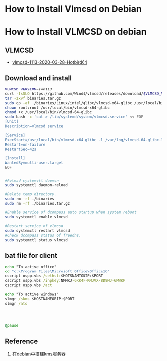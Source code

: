 # How to Install Vlmcsd on Debian


# How to Install VLMCSD on debian 

## VLMCSD 

  - [vlmcsd-1113-2020-03-28-Hotbird64](https://github.com/Wind4/vlmcsd/releases)

## Download and install


  ```bash
VLMCSD_VERSION=svn113
curl -fsSLO https://github.com/Wind4/vlmcsd/releases/download/$VLMCSD_VERSION/binaries.tar.gz
tar -zxvf binaries.tar.gz
sudo cp -af ./binaries/Linux/intel/glibc/vlmcsd-x64-glibc /usr/local/bin/
chown root:root /usr/local/bin/vlmcsd-x64-glibc
chmod +x /usr/local/bin/vlmcsd-64-glibc
sudo bash -c 'cat > /lib/systemd/system/vlmcsd.service' << EOF
[Unit]
Description=vlmcsd service

[Service]
ExecStart=/usr/local/bin/vlmcsd-x64-glibc -l /var/log/vlmcsd-64-glibc.log > /dev/null 2>&1
Restart=on-failure
RestartSec=42s

[Install]
WantedBy=multi-user.target
EOF


#Reload systemctl daemon
sudo systemctl daemon-reload

#Delete temp directory.
sudo rm -rf ./binaries
sudo rm -rf ./binaries.tar.gz

#Enable service of dcompass auto startup when system reboot
sudo systemctl enable vlmcsd

#Restart service of vlmcsd
sudo systemctl restart vlmcsd
#Check dcompass status of freedns.
sudo systemctl status vlmcsd
  
  ```

## bat file for client

```bat
echo "To active office"
cd "c:\Program Files\Microsoft Office\Office16"
cscript ospp.vbs /sethst:$HOTSNAMTORIP:$PORT
cscript ospp.vbs /inpkey:NMMKJ-6RK4F-KMJVX-8D9MJ-6MWKP
cscript ospp.vbs /act

echo "To active windows"
slmgr /skms $HOSTNAMEORIP:$PORT
slmgr /ato




@pause


```


## Reference

 1. [在debian中搭建kms服务器](https://invictuscj.win/articles/os/win-kms/)
  
  


